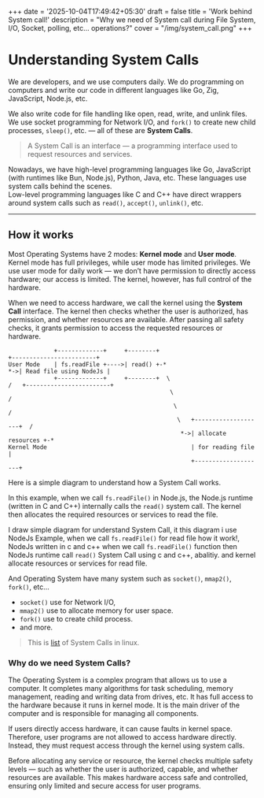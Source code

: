 +++
date = '2025-10-04T17:49:42+05:30'
draft = false
title = 'Work behind System call!'
description = "Why we need of System call during File System, I/O, Socket, polling, etc... operations?"
cover = "/img/system_call.png"
+++

# Understanding System Calls

We are developers, and we use computers daily. We do programming on computers and write our code in different languages like Go, Zig, JavaScript, Node.js, etc.

We also write code for file handling like open, read, write, and unlink files. We use socket programming for Network I/O, and `fork()` to create new child processes, `sleep()`, etc. — all of these are **System Calls**.

> A System Call is an interface — a programming interface used to request resources and services.

Nowadays, we have high-level programming languages like Go, JavaScript (with runtimes like Bun, Node.js), Python, Java, etc. These languages use system calls behind the scenes.  
Low-level programming languages like C and C++ have direct wrappers around system calls such as `read()`, `accept()`, `unlink()`, etc.

---

## How it works

Most Operating Systems have 2 modes: **Kernel mode** and **User mode**.  
Kernel mode has full privileges, while user mode has limited privileges. We use user mode for daily work — we don’t have permission to directly access hardware; our access is limited. The kernel, however, has full control of the hardware.

When we need to access hardware, we call the kernel using the **System Call** interface. The kernel then checks whether the user is authorized, has permission, and whether resources are available. After passing all safety checks, it grants permission to access the requested resources or hardware.

```goat
             +-------------+     +--------+                                        +------------------------+
User Mode    | fs.readFile +---->| read() +-*                                   *->| Read file using NodeJs |
             +-------------+     +--------+  \                                 /   +------------------------+
                                              \                               / 
                                               \                             /
                                                \   +--------------------+  /
                                                 *->| allocate resources +-*
Kernel Mode                                         | for reading file   |
                                                    +--------------------+

```

Here is a simple diagram to understand how a System Call works.

In this example, when we call `fs.readFile()` in Node.js, the Node.js runtime (written in C and C++) internally calls the `read()` system call. The kernel then allocates the required resources or services to read the file.

I draw simple diagram for understand System Call, it this diagram i use NodeJs Example, when we call `fs.readFile()` for read file how it work!, NodeJs written in c and c++ when we call `fs.readFile()` function then NodeJs runtime call `read()` System Call using c and c++, abalitiy. and kernel allocate resources or services for read file.

And Operating System have many system such as `socket()`, `mmap2()`, `fork()`, etc...

- `socket()` use for Network I/O,
- `mmap2()` use to allocate memory for user space.
- `fork()` use to create child process.
- and more.

> This is [list](https://www.chromium.org/chromium-os/developer-library/reference/linux-constants/syscalls/) of System Calls in linux.

### Why do we need System Calls?

The Operating System is a complex program that allows us to use a computer.
It completes many algorithms for task scheduling, memory management, reading and writing data from drives, etc. It has full access to the hardware because it runs in kernel mode. It is the main driver of the computer and is responsible for managing all components.

If users directly access hardware, it can cause faults in kernel space. Therefore, user programs are not allowed to access hardware directly. Instead, they must request access through the kernel using system calls.

Before allocating any service or resource, the kernel checks multiple safety levels — such as whether the user is authorized, capable, and whether resources are available.
This makes hardware access safe and controlled, ensuring only limited and secure access for user programs.
